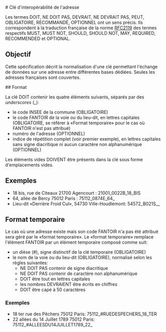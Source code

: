 # Clé d'interopérabilité de l'adresse

Les termes DOIT, NE DOIT PAS, DEVRAIT, NE DEVRAIT PAS, PEUT, OBLIGATOIRE,
RECOMMANDÉ, OPTIONNEL ont un sens précis. Ils correspondent à la traduction
française de la norme [RFC2119](http://www.ietf.org/rfc/rfc2119.txt) des termes
respectifs MUST, MUST NOT, SHOULD, SHOULD NOT, MAY, REQUIRED, RECOMMENDED et
OPTIONAL.

## Objectif

Cette spécification décrit la normalisation d'une clé permettant l'échange de
données sur une adresse entre différentes bases dédiées. Seules les adresses
françaises sont couvertes.

## Format

La clé DOIT contenir les quatre éléments suivants, séparés par des
*underscores* (_):

* le code INSEE de la commune (OBLIGATOIRE)
* le code FANTOIR de la voie ou du lieu-dit, en lettres capitales (OBLIGATOIRE,
  se référer à «Format temporaire» pour le cas où FANTOIR n'est pas attribué)
* numéro de l'adresse (OPTIONNEL)
* indice de répétition complet (voir premier exemple), en lettres capitales sans signe diacritique
  ni aucun caractère non alphanumérique (OPTIONNEL)

Les éléments vides DOIVENT être présents dans la clé sous forme d'emplacements
vides.

## Exemples

* 18 bis, rue de Citeaux 21700 Agencourt : 21001_0022B_18_BIS
* 64, allée de Bercy 75012 Paris : 75112_0874E_64_
* Lieu-dit «Derrière Froid Cul», 54730 Ville-Houdlémont: 54572_B021S__

## Format temporaire

Le cas où une adresse existe mais son code FANTOIR n'a pas été attribué sera
géré par le «format temporaire». Le «format temporaire» remplace l'élément
FANTOIR par un élément temporaire composé comme suit:

* un dièse (#), signe distinctif de la clé temporaire (OBLIGATOIRE)
* le nom de la voie ou du lieu-dit (OBLIGATOIRE), normalisé selon les règles
  suivantes:
    - NE DOIT PAS contenir de signe diacritique
    - NE DOIT PAS contenir de caractère non alphanumérique
    - DOIT être tout en lettres capitales
    - les nombres DEVRAIENT être écrits en chiffres
    - DOIT être capé à 50 caractères

### Exemples

* 18 ter rue des Pêchers 75012 Paris: 75112_#RUEDESPECHERS_18_TER
* 22 allées du 14 Juillet 1789 75012 Paris: 75112_#ALLEESDU14JUILLET1789_22_
